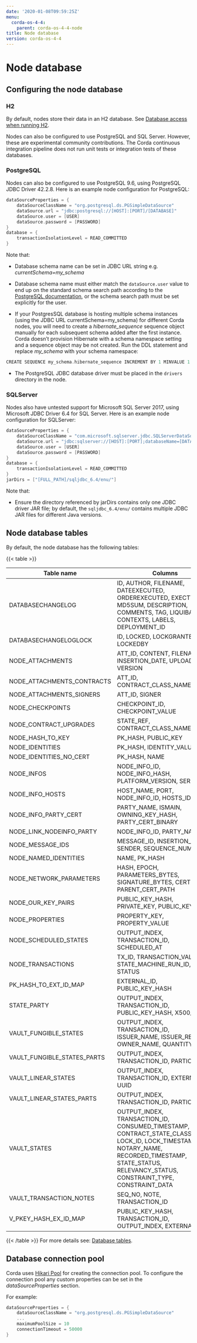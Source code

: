 ```yaml
---
date: '2020-01-08T09:59:25Z'
menu:
  corda-os-4-4:
    parent: corda-os-4-4-node
title: Node database
version: corda-os-4-4
---
```



# Node database


## Configuring the node database


### H2

By default, nodes store their data in an H2 database. See [Database access when running H2](node-database-access-h2.md).

Nodes can also be configured to use PostgreSQL and SQL Server. However, these are experimental community contributions.
                    The Corda continuous integration pipeline does not run unit tests or integration tests of these databases.


### PostgreSQL

Nodes can also be configured to use PostgreSQL 9.6, using PostgreSQL JDBC Driver 42.2.8. Here is an example node
                    configuration for PostgreSQL:

```groovy
dataSourceProperties = {
    dataSourceClassName = "org.postgresql.ds.PGSimpleDataSource"
    dataSource.url = "jdbc:postgresql://[HOST]:[PORT]/[DATABASE]"
    dataSource.user = [USER]
    dataSource.password = [PASSWORD]
}
database = {
    transactionIsolationLevel = READ_COMMITTED
}
```
Note that:


* Database schema name can be set in JDBC URL string e.g. *currentSchema=my_schema*


* Database schema name must either match the `dataSource.user` value to end up
                            on the standard schema search path according to the
                            [PostgreSQL documentation](https://www.postgresql.org/docs/9.3/static/ddl-schemas.html#DDL-SCHEMAS-PATH), or
                            the schema search path must be set explicitly for the user.


* If your PostgresSQL database is hosting multiple schema instances (using the JDBC URL currentSchema=my_schema)
                            for different Corda nodes, you will need to create a *hibernate_sequence* sequence object manually for each subsequent schema added after the first instance.
                            Corda doesn’t provision Hibernate with a schema namespace setting and a sequence object may be not created.
                            Run the DDL statement and replace *my_schema* with your schema namespace:

```groovy
CREATE SEQUENCE my_schema.hibernate_sequence INCREMENT BY 1 MINVALUE 1 MAXVALUE 9223372036854775807 START 8 CACHE 1 NO CYCLE;
```

* The PostgreSQL JDBC database driver must be placed in the `drivers` directory in the node.



### SQLServer

Nodes also have untested support for Microsoft SQL Server 2017, using Microsoft JDBC Driver 6.4 for SQL Server. Here is
                    an example node configuration for SQLServer:

```groovy
dataSourceProperties = {
    dataSourceClassName = "com.microsoft.sqlserver.jdbc.SQLServerDataSource"
    dataSource.url = "jdbc:sqlserver://[HOST]:[PORT];databaseName=[DATABASE_NAME]"
    dataSource.user = [USER]
    dataSource.password = [PASSWORD]
}
database = {
    transactionIsolationLevel = READ_COMMITTED
}
jarDirs = ["[FULL_PATH]/sqljdbc_6.4/enu/"]
```
Note that:


* Ensure the directory referenced by jarDirs contains only one JDBC driver JAR file; by default, the
                            `sqljdbc_6.4/enu/` contains multiple JDBC JAR files for different Java versions.



## Node database tables

By default, the node database has the following tables:


{{< table >}}

|Table name|Columns|
|-----------------------------|----------------------------------------------------------------------------------------------------------------------------------------------------------------------------------------------------------|
|DATABASECHANGELOG|ID, AUTHOR, FILENAME, DATEEXECUTED, ORDEREXECUTED, EXECTYPE, MD5SUM, DESCRIPTION, COMMENTS, TAG, LIQUIBASE, CONTEXTS, LABELS, DEPLOYMENT_ID|
|DATABASECHANGELOGLOCK|ID, LOCKED, LOCKGRANTED, LOCKEDBY|
|NODE_ATTACHMENTS|ATT_ID, CONTENT, FILENAME, INSERTION_DATE, UPLOADER, VERSION|
|NODE_ATTACHMENTS_CONTRACTS|ATT_ID, CONTRACT_CLASS_NAME|
|NODE_ATTACHMENTS_SIGNERS|ATT_ID, SIGNER|
|NODE_CHECKPOINTS|CHECKPOINT_ID, CHECKPOINT_VALUE|
|NODE_CONTRACT_UPGRADES|STATE_REF, CONTRACT_CLASS_NAME|
|NODE_HASH_TO_KEY|PK_HASH, PUBLIC_KEY|
|NODE_IDENTITIES|PK_HASH, IDENTITY_VALUE|
|NODE_IDENTITIES_NO_CERT|PK_HASH, NAME|
|NODE_INFOS|NODE_INFO_ID, NODE_INFO_HASH, PLATFORM_VERSION, SERIAL|
|NODE_INFO_HOSTS|HOST_NAME, PORT, NODE_INFO_ID, HOSTS_ID|
|NODE_INFO_PARTY_CERT|PARTY_NAME, ISMAIN, OWNING_KEY_HASH, PARTY_CERT_BINARY|
|NODE_LINK_NODEINFO_PARTY|NODE_INFO_ID, PARTY_NAME|
|NODE_MESSAGE_IDS|MESSAGE_ID, INSERTION_TIME, SENDER, SEQUENCE_NUMBER|
|NODE_NAMED_IDENTITIES|NAME, PK_HASH|
|NODE_NETWORK_PARAMETERS|HASH, EPOCH, PARAMETERS_BYTES, SIGNATURE_BYTES, CERT, PARENT_CERT_PATH|
|NODE_OUR_KEY_PAIRS|PUBLIC_KEY_HASH, PRIVATE_KEY, PUBLIC_KEY|
|NODE_PROPERTIES|PROPERTY_KEY, PROPERTY_VALUE|
|NODE_SCHEDULED_STATES|OUTPUT_INDEX, TRANSACTION_ID, SCHEDULED_AT|
|NODE_TRANSACTIONS|TX_ID, TRANSACTION_VALUE, STATE_MACHINE_RUN_ID, STATUS|
|PK_HASH_TO_EXT_ID_MAP|EXTERNAL_ID, PUBLIC_KEY_HASH|
|STATE_PARTY|OUTPUT_INDEX, TRANSACTION_ID, PUBLIC_KEY_HASH, X500_NAME|
|VAULT_FUNGIBLE_STATES|OUTPUT_INDEX, TRANSACTION_ID, ISSUER_NAME, ISSUER_REF, OWNER_NAME, QUANTITY|
|VAULT_FUNGIBLE_STATES_PARTS|OUTPUT_INDEX, TRANSACTION_ID, PARTICIPANTS|
|VAULT_LINEAR_STATES|OUTPUT_INDEX, TRANSACTION_ID, EXTERNAL_ID, UUID|
|VAULT_LINEAR_STATES_PARTS|OUTPUT_INDEX, TRANSACTION_ID, PARTICIPANTS|
|VAULT_STATES|OUTPUT_INDEX, TRANSACTION_ID, CONSUMED_TIMESTAMP, CONTRACT_STATE_CLASS_NAME, LOCK_ID, LOCK_TIMESTAMP, NOTARY_NAME, RECORDED_TIMESTAMP, STATE_STATUS, RELEVANCY_STATUS, CONSTRAINT_TYPE, CONSTRAINT_DATA|
|VAULT_TRANSACTION_NOTES|SEQ_NO, NOTE, TRANSACTION_ID|
|V_PKEY_HASH_EX_ID_MAP|PUBLIC_KEY_HASH, TRANSACTION_ID, OUTPUT_INDEX, EXTERNAL_ID|

{{< /table >}}
For more details see: [Database tables](node-database-tables.md).


## Database connection pool

Corda uses [Hikari Pool](https://github.com/brettwooldridge/HikariCP) for creating the connection pool.
                To configure the connection pool any custom properties can be set in the *dataSourceProperties* section.

For example:

```groovy
dataSourceProperties = {
    dataSourceClassName = "org.postgresql.ds.PGSimpleDataSource"
    ...
    maximumPoolSize = 10
    connectionTimeout = 50000
}
```

